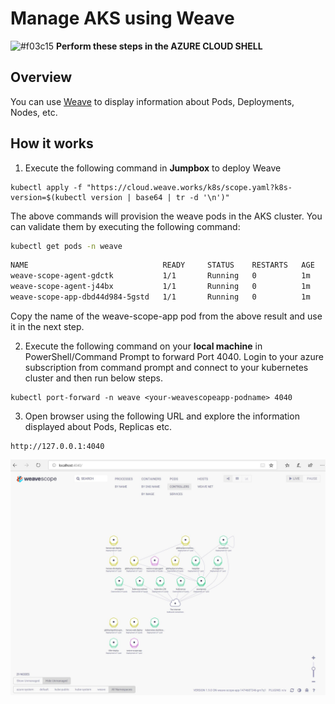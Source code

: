 # Manage AKS using Weave

![#f03c15](https://placehold.it/15/f03c15/000000?text=+) **Perform these steps in the AZURE CLOUD SHELL**

## Overview
You can use [Weave](https://www.weave.works/) to display information about Pods, Deployments, Nodes, etc. 

## How it works
1) Execute the following command in **Jumpbox** to deploy Weave

```azurecli-interactive
kubectl apply -f "https://cloud.weave.works/k8s/scope.yaml?k8s-version=$(kubectl version | base64 | tr -d '\n')"
```
The above commands will provision the weave pods in the AKS cluster. You can validate them by executing the following command:
```bash
kubectl get pods -n weave
```

```bash
NAME                              READY     STATUS    RESTARTS   AGE
weave-scope-agent-gdctk           1/1       Running   0          1m
weave-scope-agent-j44bx           1/1       Running   0          1m
weave-scope-app-dbd44d984-5gstd   1/1       Running   0          1m
```
Copy the name of the weave-scope-app pod from the above result and use it in the next step. 

2) Execute the following command on your **local machine** in PowerShell/Command Prompt to forward Port 4040. Login to your azure subscription from command prompt and connect to your kubernetes cluster and then run below steps.

```azurecli-interactive
kubectl port-forward -n weave <your-weavescopeapp-podname> 4040
```

3) Open browser using the following URL and explore the information displayed about Pods, Replicas etc.
```
http://127.0.0.1:4040
```

![image1](img/weave.jpg)
